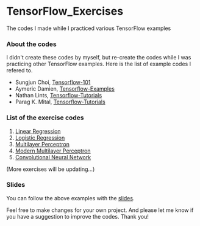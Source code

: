 # TensorFlow_Exercises
The codes I made while I practiced various TensorFlow examples

### About the codes
I didn't create these codes by myself, but re-create the codes while I was practicing other TensorFlow examples. Here is the list of example codes I refered to.

- Sungjun Choi, [Tensorflow-101](https://github.com/sjchoi86/Tensorflow-101)
- Aymeric Damien, [Tensorflow-Examples](https://github.com/aymericdamien/TensorFlow-Examples/)
- Nathan Lints, [Tensorflow-Tutorials](https://github.com/nlintz/TensorFlow-Tutorials)
- Parag K. Mital, [Tensorflow-Tutorials](https://github.com/pkmital/tensorflow_tutorials)

### List of the exercise codes

1. [Linear Regression](https://github.com/terryum/TensorFlow_Exercises/blob/master/1_LinearRegression_160516.ipynb) 
2. [Logistic Regression](https://github.com/terryum/TensorFlow_Exercises/blob/master/2_LogisticRegression_MNIST_160516.ipynb)
3. [Multilayer Perceptron](https://github.com/terryum/TensorFlow_Exercises/blob/master/3a_MLP_MNIST_160516.ipynb)
4. [Modern Multilayer Perceptron](https://github.com/terryum/TensorFlow_Exercises/blob/master/3b_MLP_MNIST_Modern_160517.ipynb)
5. [Convolutional Neural Network](https://github.com/terryum/TensorFlow_Exercises/blob/master/4a_CNN_MNIST_160517.ipynb)

(More exercises will be updating...)

### Slides

You can follow the above examples with the [slides](http://terryum.io/ml_practice/2016/05/28/TFIntroSlides/). 

Feel free to make changes for your own project. And please let me know if you have a suggestion to improve the codes. Thank you!
